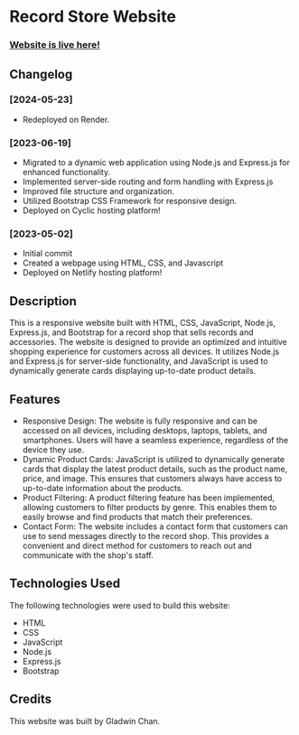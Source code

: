 # Record Store Website
### [Website is live here!](https://record-store-bqxx.onrender.com/)

## Changelog

### [2024-05-23]
- Redeployed on Render.

### [2023-06-19]
- Migrated to a dynamic web application using Node.js and Express.js for enhanced functionality.
- Implemented server-side routing and form handling with Express.js
- Improved file structure and organization.
- Utilized Bootstrap CSS Framework for responsive design.
- Deployed on Cyclic hosting platform!

### [2023-05-02]
- Initial commit
- Created a webpage using HTML, CSS, and Javascript
- Deployed on Netlify hosting platform!

## Description
This is a responsive website built with HTML, CSS, JavaScript, Node.js, Express.js, and Bootstrap for a record shop that sells records and accessories. The website is designed to provide an optimized and intuitive shopping experience for customers across all devices. It utilizes Node.js and Express.js for server-side functionality, and JavaScript is used to dynamically generate cards displaying up-to-date product details.

## Features
- Responsive Design: The website is fully responsive and can be accessed on all devices, including desktops, laptops, tablets, and smartphones. Users will have a seamless experience, regardless of the device they use.
- Dynamic Product Cards: JavaScript is utilized to dynamically generate cards that display the latest product details, such as the product name, price, and image. This ensures that customers always have access to up-to-date information about the products.
- Product Filtering: A product filtering feature has been implemented, allowing customers to filter products by genre. This enables them to easily browse and find products that match their preferences.
- Contact Form: The website includes a contact form that customers can use to send messages directly to the record shop. This provides a convenient and direct method for customers to reach out and communicate with the shop's staff.

## Technologies Used
The following technologies were used to build this website:
- HTML
- CSS
- JavaScript
- Node.js
- Express.js
- Bootstrap

## Credits
This website was built by Gladwin Chan.
